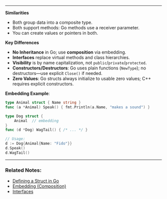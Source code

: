 
---
**Similarities**
- Both group data into a composite type.
- Both support methods: Go methods use a receiver parameter.
- You can create values or pointers in both.

**Key Differences**
- **No Inheritance** in Go; use **composition** via embedding.
- **Interfaces** replace virtual methods and class hierarchies.
- **Visibility** is by name capitalization, not `public`/`private`/`protected`.
- **Constructors/Destructors**: Go uses plain functions (`NewType`); no destructors—use explicit `Close()` if needed.
- **Zero Values**: Go structs always initialize to usable zero values; C++ requires explicit constructors.

**Embedding Example**:
```go
type Animal struct { Name string }
func (a *Animal) Speak() { fmt.Println(a.Name, "makes a sound") }

type Dog struct {
    Animal  // embedding
}
func (d *Dog) WagTail() { /* ... */ }

// Usage:
d := Dog{Animal{Name: "Fido"}}
d.Speak()
d.WagTail()
```

---
### Related Notes:
- [Defining a Struct in Go](Defining%20a%20Struct%20in%20Go.md)
- [Embedding (Composition)](Embedding%20(Composition).md)
- [Interfaces](Interfaces.md)